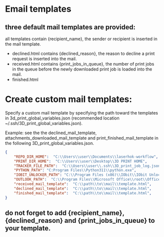 # Email templates

## three default mail templates are provided:
all templates contain {recipient_name}, the sender or recipient is inserted in the mail template. 
* declined.html
contains {declined_reason}, the reason to decline a print request is inserted into the mail.
* received.html
contains {print_jobs_in_queue}, the number of print jobs in the queue before the newly downloaded print job is loaded into the mail.
* finished.html

# Create custom mail templates:
Specify a custom mail template by specifying the path toward the templates in 3d_print_global_variables.json (recommended location ~/.ssh/3D_print_global_variables.json).

Example: see the the declined_mail_template, attachments_downloaded_mail_template and print_finished_mail_template in the following 3D_print_global_variables.json.

   ```json
   {
       "REPO_DIR_HOME":  "C:\\Users\\user\\Documents\\laserhok-workflow",
       "PRINT_DIR_HOME":  "C:\\Users\\user\\Desktop\\3D PRINT HOME",
       "TRACKER_FILE_PATH":  "C:\\Users\\user\\.ssh\\3D_print_job_log.json",
       "PYTHON_PATH": "C:Program Files\\Python311\\python.exe",
       "IOBIT_UNLOCKER_PATH": "C:\\Program Files (x86)\\IObit\\IObit Unlocker\\IObitUnlocker.exe",
       "OUTLOOK_PATH":  "C:\\Program Files\\Microsoft Office\\root\\Office16\\OUTLOOK.EXE",
       "received_mail_template":  "C:\\path\\to\\mail\\template.html",
       "declined_mail_template":  "C:\\path\\to\\mail\\template.html",
       "finished_mail_template":  "C:\\path\\to\\mail\\template.html",
   }
   ```
## do not forget to add {recipient_name}, {declined_reason} and {print_jobs_in_queue} to your template.


